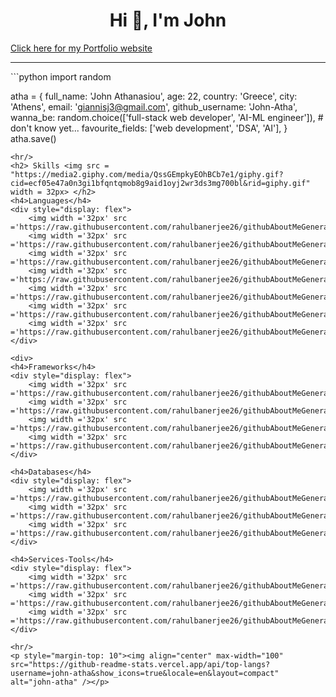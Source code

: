 <h1 align="center">Hi 👋, I'm John</h1>
<a href='https://john-atha.github.io/' target='_blank' rel='noopener noreferer'>Click here for my Portfolio website</a>
<hr />
```python
import random

atha = {
    full_name: 'John Athanasiou',
    age: 22,
    country: 'Greece',
    city: 'Athens',
    email: 'giannisj3@gmail.com',
    github_username: 'John-Atha',
    wanna_be: random.choice(['full-stack web developer', 'AI-ML engineer']), # don't know yet...
    favourite_fields: ['web development', 'DSA', 'AI'],
}
atha.save()
```
<hr/>
<h2> Skills <img src = "https://media2.giphy.com/media/QssGEmpkyEOhBCb7e1/giphy.gif?cid=ecf05e47a0n3gi1bfqntqmob8g9aid1oyj2wr3ds3mg700bl&rid=giphy.gif" width = 32px> </h2>
<h4>Languages</h4>
<div style="display: flex">
    <img width ='32px' src ='https://raw.githubusercontent.com/rahulbanerjee26/githubAboutMeGenerator/main/icons/python.svg'>
    <img width ='32px' src ='https://raw.githubusercontent.com/rahulbanerjee26/githubAboutMeGenerator/main/icons/cpp.svg'>
    <img width ='32px' src ='https://raw.githubusercontent.com/rahulbanerjee26/githubAboutMeGenerator/main/icons/java.svg'>
    <img width ='32px' src ='https://raw.githubusercontent.com/rahulbanerjee26/githubAboutMeGenerator/main/icons/javascript.svg'>
    <img width ='32px' src ='https://raw.githubusercontent.com/rahulbanerjee26/githubAboutMeGenerator/main/icons/typescript.svg'>
    <img width ='32px' src ='https://raw.githubusercontent.com/rahulbanerjee26/githubAboutMeGenerator/main/icons/html.svg'>
    <img width ='32px' src ='https://raw.githubusercontent.com/rahulbanerjee26/githubAboutMeGenerator/main/icons/css.svg'>  
</div>

<div>
<h4>Frameworks</h4>
<div style="display: flex">
    <img width ='32px' src ='https://raw.githubusercontent.com/rahulbanerjee26/githubAboutMeGenerator/main/icons/reactjs.svg'>
    <img width ='32px' src ='https://raw.githubusercontent.com/rahulbanerjee26/githubAboutMeGenerator/main/icons/django.svg'>
    <img width ='32px' src ='https://raw.githubusercontent.com/rahulbanerjee26/githubAboutMeGenerator/main/icons/nodejs.svg'>
    <img width ='32px' src ='https://raw.githubusercontent.com/rahulbanerjee26/githubAboutMeGenerator/main/icons/selenium.svg'>
</div>

<h4>Databases</h4>
<div style="display: flex">
    <img width ='32px' src ='https://raw.githubusercontent.com/rahulbanerjee26/githubAboutMeGenerator/main/icons/sqlite.svg'>
    <img width ='32px' src ='https://raw.githubusercontent.com/rahulbanerjee26/githubAboutMeGenerator/main/icons/mysql.svg'>
    <img width ='32px' src ='https://raw.githubusercontent.com/rahulbanerjee26/githubAboutMeGenerator/main/icons/postgresql.svg'>
</div>

<h4>Services-Tools</h4>
<div style="display: flex">
    <img width ='32px' src ='https://raw.githubusercontent.com/rahulbanerjee26/githubAboutMeGenerator/main/icons/bootstrap.svg'>
    <img width ='32px' src ='https://raw.githubusercontent.com/rahulbanerjee26/githubAboutMeGenerator/main/icons/heroku.svg'>
    <img width ='32px' src ='https://raw.githubusercontent.com/rahulbanerjee26/githubAboutMeGenerator/main/icons/postman.svg'>
</div>

<hr/>
<p style="margin-top: 10"><img align="center" max-width="100" src="https://github-readme-stats.vercel.app/api/top-langs?username=john-atha&show_icons=true&locale=en&layout=compact" alt="john-atha" /></p>


